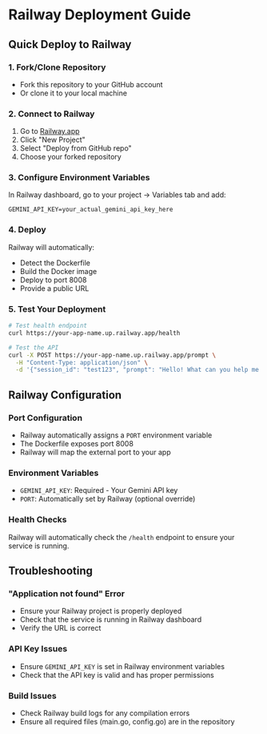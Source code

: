 # Railway Deployment Guide

## Quick Deploy to Railway

### 1. Fork/Clone Repository
- Fork this repository to your GitHub account
- Or clone it to your local machine

### 2. Connect to Railway
1. Go to [Railway.app](https://railway.app)
2. Click "New Project"
3. Select "Deploy from GitHub repo"
4. Choose your forked repository

### 3. Configure Environment Variables
In Railway dashboard, go to your project → Variables tab and add:

```
GEMINI_API_KEY=your_actual_gemini_api_key_here
```

### 4. Deploy
Railway will automatically:
- Detect the Dockerfile
- Build the Docker image
- Deploy to port 8008
- Provide a public URL

### 5. Test Your Deployment
```bash
# Test health endpoint
curl https://your-app-name.up.railway.app/health

# Test the API
curl -X POST https://your-app-name.up.railway.app/prompt \
  -H "Content-Type: application/json" \
  -d '{"session_id": "test123", "prompt": "Hello! What can you help me with?"}'
```

## Railway Configuration

### Port Configuration
- Railway automatically assigns a `PORT` environment variable
- The Dockerfile exposes port 8008
- Railway will map the external port to your app

### Environment Variables
- `GEMINI_API_KEY`: Required - Your Gemini API key
- `PORT`: Automatically set by Railway (optional override)

### Health Checks
Railway will automatically check the `/health` endpoint to ensure your service is running.

## Troubleshooting

### "Application not found" Error
- Ensure your Railway project is properly deployed
- Check that the service is running in Railway dashboard
- Verify the URL is correct

### API Key Issues
- Ensure `GEMINI_API_KEY` is set in Railway environment variables
- Check that the API key is valid and has proper permissions

### Build Issues
- Check Railway build logs for any compilation errors
- Ensure all required files (main.go, config.go) are in the repository 
